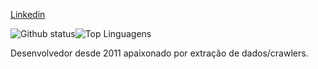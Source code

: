 [Linkedin](https://br.linkedin.com/in/brunnodu)

![Github status](https://github-readme-stats.vercel.app/api?username=minprogramador&show_icons=true&theme=dark)![Top Linguagens](https://github-readme-stats.vercel.app/api/top-langs/?username=minprogramador&layout=compact)

Desenvolvedor desde 2011 apaixonado por extração de dados/crawlers.


